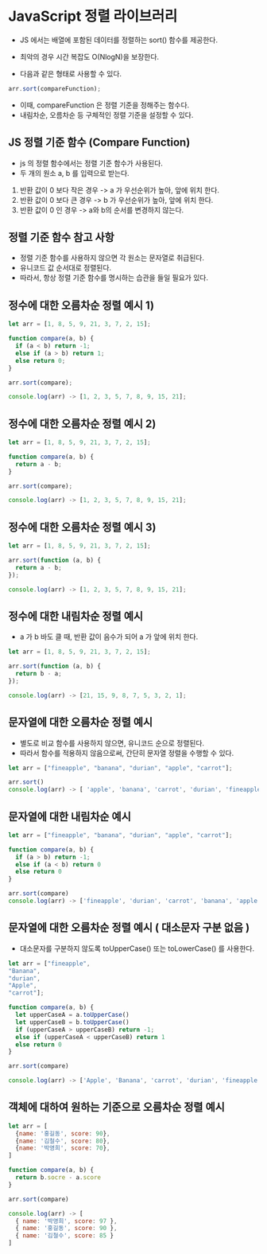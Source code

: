 # JavaScript 정렬 라이브러리

- JS 에서는 배열에 포함된 데이터를 정렬하는 sort() 함수를 제공한다.
- 최악의 경우 시간 복잡도 O(NlogN)을 보장한다.

- 다음과 같은 형태로 사용할 수 있다.

```js
arr.sort(compareFunction);
```

- 이때, compareFunction 은 정렬 기준을 정해주는 함수다.
- 내림차순, 오름차순 등 구체적인 정렬 기준을 설정할 수 있다.

## JS 정렬 기준 함수 (Compare Function)

- js 의 정렬 함수에서는 정렬 기준 함수가 사용된다.
- 두 개의 원소 a, b 를 입력으로 받는다.

1. 반환 값이 0 보다 작은 경우 -> a 가 우선순위가 높아, 앞에 위치 한다.
2. 반환 값이 0 보다 큰 경우 -> b 가 우선순위가 높아, 앞에 위치 한다.
3. 반환 값이 0 인 경우 -> a와 b의 순서를 변경하지 않는다.

## 정렬 기준 함수 참고 사항

- 정렬 기준 함수를 사용하지 않으면 각 원소는 문자열로 취급된다.
- 유니코드 값 순서대로 정렬된다.
- 따라서, 항상 정렬 기준 함수를 명시하는 습관을 들일 필요가 있다.

## 정수에 대한 오름차순 정렬 예시 1)

```js
let arr = [1, 8, 5, 9, 21, 3, 7, 2, 15];

function compare(a, b) {
  if (a < b) return -1;
  else if (a > b) return 1;
  else return 0;
}

arr.sort(compare);

console.log(arr) -> [1, 2, 3, 5, 7, 8, 9, 15, 21];
```

## 정수에 대한 오름차순 정렬 예시 2)

```js
let arr = [1, 8, 5, 9, 21, 3, 7, 2, 15];

function compare(a, b) {
  return a - b;
}

arr.sort(compare);

console.log(arr) -> [1, 2, 3, 5, 7, 8, 9, 15, 21];
```

## 정수에 대한 오름차순 정렬 예시 3)

```js
let arr = [1, 8, 5, 9, 21, 3, 7, 2, 15];

arr.sort(function (a, b) {
  return a - b;
});

console.log(arr) -> [1, 2, 3, 5, 7, 8, 9, 15, 21];
```

## 정수에 대한 내림차순 정렬 예시

- a 가 b 바도 클 때, 반환 값이 음수가 되어 a 가 앞에 위치 한다.

```js
let arr = [1, 8, 5, 9, 21, 3, 7, 2, 15];

arr.sort(function (a, b) {
  return b - a;
});

console.log(arr) -> [21, 15, 9, 8, 7, 5, 3, 2, 1];

```

## 문자열에 대한 오름차순 정렬 예시

- 별도로 비교 함수를 사용하지 않으면, 유니코드 순으로 정렬된다.
- 따라서 함수를 적용하지 않음으로써, 간단히 문자열 정렬을 수행할 수 있다.

```js
let arr = ["fineapple", "banana", "durian", "apple", "carrot"];

arr.sort()
console.log(arr) -> [ 'apple', 'banana', 'carrot', 'durian', 'fineapple' ]
```

## 문자열에 대한 내림차순 예시

```js
let arr = ["fineapple", "banana", "durian", "apple", "carrot"];

function compare(a, b) {
  if (a > b) return -1;
  else if (a < b) return 0
  else return 0
}

arr.sort(compare)
console.log(arr) -> ['fineapple', 'durian', 'carrot', 'banana', 'apple']
```

## 문자열에 대한 오름차순 정렬 예시 ( 대소문자 구분 없음 )

- 대소문자를 구분하지 않도록 toUpperCase() 또는 toLowerCase() 를 사용한다.

```js
let arr = ["fineapple",
"Banana",
"durian",
"Apple",
"carrot"];

function compare(a, b) {
  let upperCaseA = a.toUpperCase()
  let upperCaseB = b.toUpperCase()
  if (upperCaseA > upperCaseB) return -1;
  else if (upperCaseA < upperCaseB) return 1
  else return 0
}

arr.sort(compare)

console.log(arr) -> ['Apple', 'Banana', 'carrot', 'durian', 'fineapple']

```

## 객체에 대하여 원하는 기준으로 오름차순 정렬 예시

```js
let arr = [
  {name: '홍길동', score: 90},
  {name: '김철수', score: 80},
  {name: '박영희', score: 70},
]

function compare(a, b) {
  return b.socre - a.score
}

arr.sort(compare)

console.log(arr) -> [
  { name: '박영희', score: 97 },
  { name: '홍길동', score: 90 },
  { name: '김철수', score: 85 }
]

```
